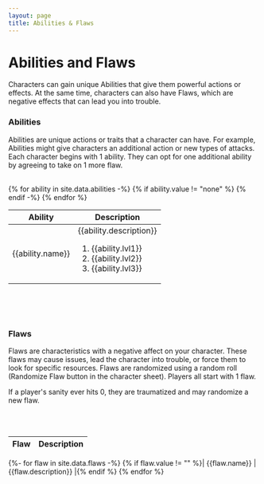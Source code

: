 ```yaml
---
layout: page
title: Abilities & Flaws
---
```



# Abilities and Flaws #

Characters can gain unique Abilities that give them powerful actions or effects. At the same time, characters can also have Flaws, which are negative effects that can lead you into trouble.

### Abilities ###

Abilities are unique actions or traits that a character can have. For example, Abilities might give characters an additional action or new types of attacks. Each character begins with 1 ability. They can opt for one additional ability by agreeing to take on 1 more flaw.
<br /><br />

<table>
    <thead>
        <tr>
        <th>Ability</th>
        <th>Description</th>
        </tr>
    </thead>
    <tbody>
{% for ability in site.data.abilities -%}
    {% if ability.value != "none" %}
        <tr>
            <td>{{ability.name}}</td>
            <td>{{ability.description}}
                <ol>
                    <li>{{ability.lvl1}}</li>
                    <li>{{ability.lvl2}}</li>
                    <li>{{ability.lvl3}}</li>
                </ol>
            </td>
        </tr>
    {% endif -%}
{% endfor %}
    </tbody>
</table>
<br /><br /><br>


### Flaws ###

Flaws are characteristics with a negative affect on your character. These flaws may cause issues, lead the character into trouble, or force them to look for specific resources. Flaws are randomized using a random roll (Randomize Flaw button in the character sheet). Players all start with 1 flaw.

If a player's sanity ever hits 0, they are traumatized and may randomize a new flaw. 

<br/><br/>

| Flaw | Description |
| ---- | ----------- |
{%- for flaw in site.data.flaws -%}
{% if flaw.value != "" %}| {{flaw.name}} | {{flaw.description}} |{% endif %}
{% endfor %}
<br /><br />